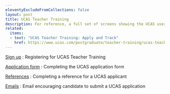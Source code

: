 ```yaml
---
eleventyExcludeFromCollections: false
layout: post
title: UCAS Teacher Training
description: For reference, a full set of screens showing the UCAS user journey.
related:
  items:
  - text: "UCAS Teacher Training: Apply and Track"
    href: https://www.ucas.com/postgraduate/teacher-training/ucas-teacher-training-apply-and-track
---
```


[Sign up](sign-up)
: Registering for UCAS Teacher Training

[Application form](application)
: Completing the UCAS application form

[References](references)
: Completing a reference for a UCAS applicant

[Emails](emails)
: Email encouraging candidate to submit a UCAS application

